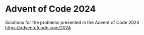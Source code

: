 # Advent of Code 2024
Solutions for the problems presented in the Advent of Code 2024  
https://adventofcode.com/2024
